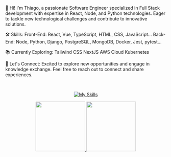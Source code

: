 🤝 Hi! I'm Thiago, a passionate Software Engineer specialized in Full Stack development with expertise in React, Node, and Python technologies. Eager to tackle new technological challenges and contribute to innovative solutions.

🛠️ Skills:
Front-End: React, Vue, TypeScript, HTML, CSS, JavaScript...
Back-End: Node, Python, Django, PostgreSQL, MongoDB, Docker, Jest, pytest...

📚 Currently Exploring:
Tailwind CSS
NextJS
AWS Cloud
Kubernetes

🤝 Let's Connect:
Excited to explore new opportunities and engage in knowledge exchange. Feel free to reach out to connect and share experiences.
  
<div align="center" style="display: inline_block"><br>

[![My Skills](https://skillicons.dev/icons?i=next,react,nodejs,tailwind,ts,js,py,django,docker,postgresql,supabase,mongodb,jest,git,vscode)](https://skillicons.dev)
<div align="center">
  <a href="https://github.com/tjthiagocosta">
  <img height="155em" src="https://github-readme-stats.vercel.app/api?username=tjthiagocosta&show_icons=true&theme=dark&include_all_commits=true&count_private=true"/>
  <img height="155em" src="https://github-readme-stats.vercel.app/api/top-langs/?username=tjthiagocosta&layout=compact&langs_count=8&theme=dark&count_private=true"/>
</div>

